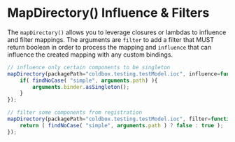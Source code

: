 # MapDirectory\(\) Influence & Filters

The `mapDirectory()` allows you to leverage closures or lambdas to influence and filter mappings. The arguments are `filter` to add a filter that MUST return boolean in order to process the mapping and `influence` that can influence the created mapping with any custom bindings.

```javascript
// influence only certain components to be singleton
mapDirectory(packagePath="coldbox.testing.testModel.ioc", influence=function(binder, path){
    if( findNoCase( "simple", arguments.path) ){
        arguments.binder.asSingleton();
    }
});

// filter some components from registration
mapDirectory(packagePath="coldbox.testing.testModel.ioc", filter=function(path){
    return ( findNoCase( "simple", arguments.path ) ? false : true );
});
```

